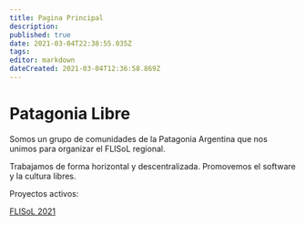 ```yaml
---
title: Pagina Principal
description: 
published: true
date: 2021-03-04T22:38:55.035Z
tags: 
editor: markdown
dateCreated: 2021-03-04T12:36:58.869Z
---
```


# Patagonia Libre

Somos un grupo de comunidades de la Patagonia Argentina que nos unimos para organizar el FLISoL regional.

Trabajamos de forma horizontal y descentralizada. Promovemos el software y la cultura libres.

Proyectos activos:

[FLISoL 2021](/flisol2021)